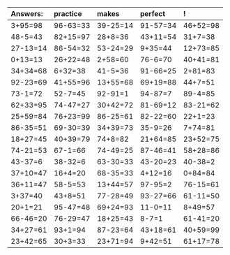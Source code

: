 | Answers: | practice | makes | perfect | ! |
| :--- | :--- | :--- | :--- | :--- |
| 3+95=98 | 96-63=33 | 39-25=14 | 91-57=34 | 46+52=98 | 
| 48-5=43 | 82+15=97 | 28+8=36 | 43+11=54 | 31+7=38 | 
| 27-13=14 | 86-54=32 | 53-24=29 | 9+35=44 | 12+73=85 | 
| 0+13=13 | 26+22=48 | 2+58=60 | 76-6=70 | 40+41=81 | 
| 34+34=68 | 6+32=38 | 41-5=36 | 91-66=25 | 2+81=83 | 
| 92-23=69 | 41+55=96 | 13+55=68 | 69+19=88 | 44+7=51 | 
| 73-1=72 | 52-7=45 | 92-91=1 | 94-87=7 | 89-4=85 | 
| 62+33=95 | 74-47=27 | 30+42=72 | 81-69=12 | 83-21=62 | 
| 25+59=84 | 76+23=99 | 86-25=61 | 82-22=60 | 22+1=23 | 
| 86-35=51 | 69-30=39 | 34+39=73 | 35-9=26 | 7+74=81 | 
| 18+27=45 | 40+39=79 | 74+8=82 | 21+64=85 | 23+52=75 | 
| 74-21=53 | 67-1=66 | 74-49=25 | 87-46=41 | 58+28=86 | 
| 43-37=6 | 38-32=6 | 63-30=33 | 43-20=23 | 40-38=2 | 
| 37+10=47 | 16+4=20 | 68-35=33 | 4+12=16 | 0+84=84 | 
| 36+11=47 | 58-5=53 | 13+44=57 | 97-95=2 | 76-15=61 | 
| 3+37=40 | 43+8=51 | 77-28=49 | 93-27=66 | 61-11=50 | 
| 20+1=21 | 95-47=48 | 69+24=93 | 11-0=11 | 8+49=57 | 
| 66-46=20 | 76-29=47 | 18+25=43 | 8-7=1 | 61-41=20 | 
| 34+27=61 | 93+1=94 | 87-23=64 | 43+18=61 | 40+59=99 | 
| 23+42=65 | 30+3=33 | 23+71=94 | 9+42=51 | 61+17=78 | 
